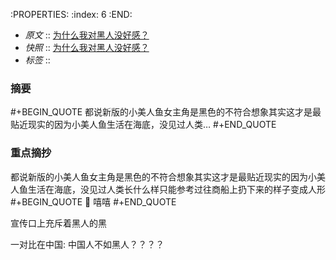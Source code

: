 :PROPERTIES:
:index: 6
:END:

- *原文* :: [为什么我对黑人没好感？](https://www.zhihu.com/question/565624945/answer/2986996501)
- *快照* :: [为什么我对黑人没好感？](http://localhost:7026/reading/6)
- *标签* ::  


### 摘要
#+BEGIN_QUOTE
都说新版的小美人鱼女主角是黑色的不符合想象其实这才是最贴近现实的因为小美人鱼生活在海底，没见过人类…
#+END_QUOTE

### 重点摘抄

 都说新版的小美人鱼女主角是黑色的不符合想象其实这才是最贴近现实的因为小美人鱼生活在海底，没见过人类长什么样只能参考过往商船上扔下来的样子变成人形
#+BEGIN_QUOTE
📝 嘻嘻
#+END_QUOTE

 宣传口上充斥着黑人的黑

 一对比在中国: 中国人不如黑人？？？？


